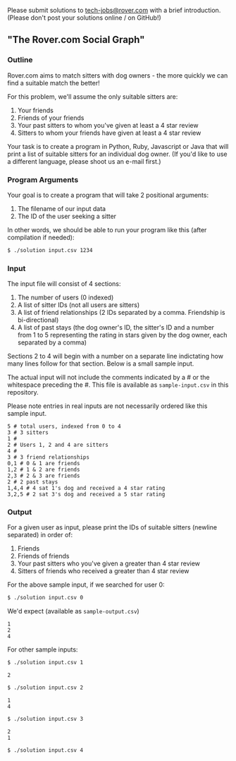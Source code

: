 Please submit solutions to
<a href="mailto:tech-jobs@rover.com">tech-jobs@rover.com</a> with a
brief introduction. (Please don't post your solutions online / on GitHub!)

## "The Rover.com Social Graph"

### Outline

Rover.com aims to match sitters with dog owners - the more quickly
we can find a suitable match the better!

For this problem, we'll assume the only suitable sitters are:

1. Your friends
2. Friends of your friends
3. Your past sitters to whom you've given at least a 4 star review
4. Sitters to whom your friends have given at least a 4 star review

Your task is to create a program in Python, Ruby, Javascript or Java
that will print a list of suitable sitters for an individual dog owner.
(If you'd like to use a different language, please shoot us an e-mail first.)

### Program Arguments

Your goal is to create a program that will take 2 positional arguments:

1. The filename of our input data
2. The ID of the user seeking a sitter

In other words, we should be able to run your program like this (after compilation if needed):

```bash
$ ./solution input.csv 1234
```

### Input

The input file will consist of 4 sections:

1. The number of users (0 indexed)
2. A list of sitter IDs (not all users are sitters)
3. A list of friend relationships (2 IDs separated by a comma. Friendship is bi-directional)
4. A list of past stays (the dog owner's ID, the sitter's ID and a number from 1 to 5 representing
    the rating in stars given by the dog owner, each separated by a comma)

Sections 2 to 4 will begin with a number on a separate line indictating how many lines
follow for that section. Below is a small sample input.

The actual input will not include the comments indicated by a # or the whitespace preceding the #.
This file is available as ```sample-input.csv``` in this repository.

Please note entries in real inputs are not necessarily ordered like this
sample input.

```csv
5 # total users, indexed from 0 to 4
3 # 3 sitters
1 #
2 # Users 1, 2 and 4 are sitters
4 #
3 # 3 friend relationships
0,1 # 0 & 1 are friends
1,2 # 1 & 2 are friends
2,3 # 2 & 3 are friends
2 # 2 past stays
1,4,4 # 4 sat 1's dog and received a 4 star rating
3,2,5 # 2 sat 3's dog and received a 5 star rating
```

### Output

For a given user as input, please print the IDs of suitable sitters (newline separated) in order of:

1. Friends
2. Friends of friends
3. Your past sitters who you've given a greater than 4 star review
4. Sitters of friends who received a greater than 4 star review

For the above sample input, if we searched for user 0:

```bash
$ ./solution input.csv 0
```

We'd expect (available as ```sample-output.csv```)

```
1
2
4
```

For other sample inputs:

```bash
$ ./solution input.csv 1
```

```
2
```

```bash
$ ./solution input.csv 2
```

```
1
4
```

```bash
$ ./solution input.csv 3
```

```
2
1
```

```bash
$ ./solution input.csv 4
```

```
```
